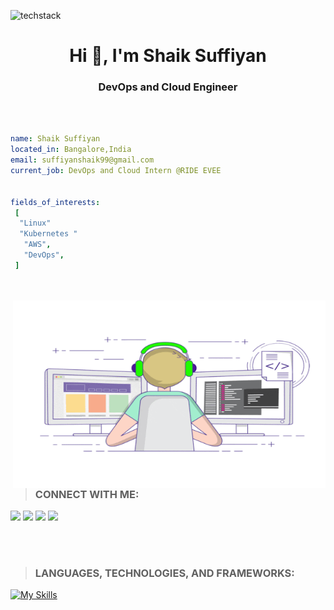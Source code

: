 ![techstack](https://user-images.githubusercontent.com/52347812/137624699-ce6bb7ee-eb84-46f1-ac69-c4b78b22db90.png)
<h1 align="center">Hi 👋, I'm Shaik Suffiyan</h1>
<h3 align="center">DevOps and Cloud Engineer </h3>
<br></br>

 ```yaml
name: Shaik Suffiyan
located_in: Bangalore,India
email: suffiyanshaik99@gmail.com
current_job: DevOps and Cloud Intern @RIDE EVEE


fields_of_interests:
  [
   "Linux"
   "Kubernetes "
    "AWS",
    "DevOps",
  ]

  
```

<!-- GIF -->
<img align="right" height="300" width="500" src="https://raw.githubusercontent.com/mikonoid/mikonoid/main/images/gifs/coder3.gif" />

<br></br>
>### CONNECT WITH ME: 
<!-- ![My socials](https://skillicons.dev/icons?i=linkedin,YouTube,github) -->
[<img src="https://img.shields.io/badge/linkedin-%230077b5.svg?&style=for-the-badge&logo=linkedin&logoColor=white" />][linkedin]
[<img src ="https://img.shields.io/badge/github-%23333.svg?&style=for-the-badge&logo=github&logoColor=white"/>][github]
[<img src ="https://img.shields.io/badge/youtube-%23333.svg?&style=for-the-badge&logo=youtube&logoColor=Red"/>][Youtube]
[<img src ="https://img.shields.io/badge/hashnode-%23333.svg?&style=for-the-badge&logo=hashnode&logoColor=white"/>][Hashnode]

<br></br> 

> ### LANGUAGES, TECHNOLOGIES, AND FRAMEWORKS:
[![My Skills](https://skillicons.dev/icons?i=aws,git,jenkins,linux,docker,kubernetes,ansible,prometheus,grafana&perline=6)](https://skillicons.dev)




 [YouTube]: https://www.youtube.com/@shaikSuffiyan-13
 [linkedin]: https://www.linkedin.com/in/shaiksuffiyan
 [github]: https://github.com/suffiyan13
 [Hashnode]: https://suffiyan.hashnode.dev/


